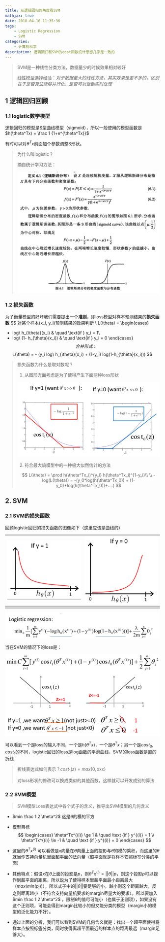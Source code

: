 ```yaml
---
title: 从逻辑回归的角度看SVM
mathjax: true
date: 2018-04-16 11:35:36
tags:
	- Logistic Regression
	- SVM
categories:
	- 计算机科学
description: 逻辑回归和SVM的cost函数设计思想几乎是一致的
---
```


> SVM是一种线性分类方法，数据量少的时候效果相对较好
>
> 线性模型选择经验：*对于数据量大的线性方法，其实效果是差不多的，区别在于是否算法能够并行化，是否可以做到实时处理*

## 1 逻辑回归回顾

### 1.1 logistic数学模型

逻辑回归的模型是S型曲线模型（sigmoid），所以一般使用的模型函数是$h(\theta^Tx) = \frac 1 {1+e^{\theta^Tx}}$

有时可以对$\theta^Tx$前面加个参数调整S形状。

> 为什么叫logistic？
>
> 摘自统计学习方法：
>
> ![logistic](logist2SVM/logistic.png)

### 1.2 损失函数

为了衡量模型的好坏我们需要提出一个**准则**，即loss模型对样本预测结果的**损失函数**
$$
对某个样本(x_i, y_i)预测结果的效果判断 \\
L(\theta) = \begin{cases}
- log\ h_{\theta}(x_i) & \quad \text{if } y_i = 1\\
- log\ (1- h_{\theta}(x_i)) & \quad \text{if } y_i = 0
\end{cases}
$$
合并形式：
$$
L(\theta) = - (y_i log\ h_{\theta}(x_i) + (1-y_i) log(1-h_{\theta}(x_i)))
$$

> 损失函数为什么是取对数呢？
>
> 1. 从图形方面考虑是为了使得产生下面两种loss形状
>
> ![loss](logist2SVM/loss.png)
>
> 2. 符合最大熵模型中的一种极大似然估计的方法
>
> $$
> L(\theta) = \prod h(\theta^Tx_i)^{y_i} h(\theta^Tx_i)^{1-y_i}\\
> \\
> -log(L(\theta)) = -(y_0*log(h(\theta^Tx_0)) + (1-y_0)*log(h(\theta^Tx_0))+....)
> $$
>

## 2. SVM

### 2.1 SVM的损失函数

回顾logistic回归的损失函数的图像如下（这里应该是曲线的）

| ![loss1](logist2SVM/loss1.png) | ![loss2](logist2SVM/loss2.png) |
| ------------------------------ | ------------------------------ |
|                                |                                |

![SVM-loss](logist2SVM/logistic-loss.png)

当在SVM的情况下的loss是：

![SVM-loss](logist2SVM/SVM-loss.png)

可以看到一个是loss的输入不同，一个是$h(\theta^Tx)​$，一个是$\theta^Tx​$；另一个是$cost_0, cost_1​$的不同，logistic回归的loss是log函数的平滑曲线，SVM的loss函数是直的折线

> 折线表达式如何表示？$cost_1(z) = max\{0, \text {xxx}\}$
>
> 对loss形状的修改可以换成类似的其他函数，这样就可以开发成别的算法

### 2.2 SVM模型

>  SVM模型Loss表达式中各个式子的含义，推导出SVM模型的几何含义

- $min \frac 1 2 \theta^2$ 这是$\theta$的模的平方

- 模型目标
  $$
  \begin{cases}
  \theta^Tx^{(i)} \ge 1 & \quad \text {if } y^{(i)} = 1 \\
  \theta^Tx^{(i)} \le -1 & \quad \text {if } y^{(i)} = 0 
  \end{cases}
  $$

- 这里的$\theta^Tx^{(i)}$ 可以看做是$x$向量在$\theta$向量上面的投影与$\theta$的模的乘积，而这里的$\theta$就当作支持向量机里面超平面的法向量（超平面就是将样本安照标签分类的平面）

- 其他特点：假设$x$在$\theta$上面的投影是$p$，则$\theta^Tx^{(i)} = ||\theta||p$，则这个投影$p$可以视作到超平面的距离，所以说为了使得样本里超平面最小距离最大（$max(min(p_i))$），所以式子中的$||\theta||$要足够的小，越小则这个距离越大，反之则距离越小（不符合支持向量机要求的margin尽量大的要求）。所以要加入$min \frac 1 2 \theta^2$ ，限制$\theta$的值尽可能小（也属于正则项），如果没有这个正则项，可能会得到margin比较小的但又能分类的模型（margin小的模型的泛化能力不好）。

- 通过上面的分析，我们可以看到SVM的几何含义就是：找出一个超平面使得将样本点按照标签分类，同时使得离超平面最近的样本点的距离最远（margin足够大）。